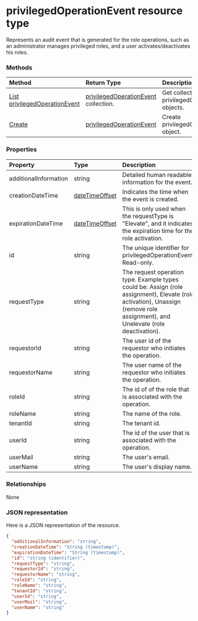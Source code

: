 # privilegedOperationEvent resource type

Represents an audit event that is generated for the role operations, such as an administrator manages privileged roles, and a user activates/deactivates his roles.


### Methods

| Method		   | Return Type	|Description|
|:---------------|:--------|:----------|
|[List privilegedOperationEvent](../api/privilegedoperationevent_list.md) | [privilegedOperationEvent](privilegedoperationevent.md) collection. |Get collection of privilegedOperationEvent objects.|
|[Create](../api/privilegedoperationevent_post_privilegedoperationevents.md) | [privilegedOperationEvent](privilegedoperationevent.md)	|Create privilegedOperationEvent object. |

### Properties
| Property	   | Type	|Description|
|:---------------|:--------|:----------|
|additionalInformation|string|Detailed human readable information for the event.|
|creationDateTime|[dateTimeOffset](datetimeoffset.md)|Indicates the time when the event is created.|
|expirationDateTime|[dateTimeOffset](datetimeoffset.md)|This is only used when the requestType is "Elevate", and it indicates the expiration time for the role activation.|
|id|string|The unique identifier for privilegedOperationEvent. Read-only.|
|requestType|string|The request operation type. Example types could be: Assign (role assignment), Elevate (role activation), Unassign (remove role assignment), and Unelevate (role deactivation).|
|requestorId|string|The user id of the requestor who initiates the operation.|
|requestorName|string|The user name of the requestor who initiates the operation.|
|roleId|string|The id of of the role that is associated with the operation.|
|roleName|string|The name of the role.|
|tenantId|string|The tenant id.|
|userId|string|The id of the user that is associated with the operation.|
|userMail|string|The user's email.|
|userName|string|The user's display name.|

### Relationships
None


### JSON representation

Here is a JSON representation of the resource.

<!-- {
  "blockType": "resource",
  "optionalProperties": [

  ],
  "@odata.type": "microsoft.graph.privilegedOperationEvent"
}-->

```json
{
  "additionalInformation": "string",
  "creationDateTime": "String (timestamp)",
  "expirationDateTime": "String (timestamp)",
  "id": "string (identifier)",
  "requestType": "string",
  "requestorId": "string",
  "requestorName": "string",
  "roleId": "string",
  "roleName": "string",
  "tenantId": "string",
  "userId": "string",
  "userMail": "string",
  "userName": "string"
}

```

<!-- uuid: 8fcb5dbc-d5aa-4681-8e31-b001d5168d79
2015-10-25 14:57:30 UTC -->
<!-- {
  "type": "#page.annotation",
  "description": "privilegedOperationEvent resource",
  "keywords": "",
  "section": "documentation",
  "tocPath": ""
}-->